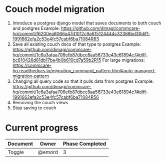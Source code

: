 Couch model migration
=====================

1. Introduce a postgres django model that saves documents to both couch and postgres
   Example: https://github.com/dimagi/commcare-hq/commit/f6200ea8066a47d1012c9a615124444c32368bd3#diff-1991662efa2c53e4fc57cabf6ba71084R83
2. Save all existing couch docs of that type to postgres
   Example: https://github.com/dimagi/commcare-hq/commit/1c6a3afaa706efb87dbcc8aa56733e43e61894c7#diff-bc810426d81db17be4b0b610cd7a59b2R15
   For large migrations: https://commcare-hq.readthedocs.io/migration_command_pattern.html#auto-managed-migration-pattern
3. Changing all query code so that it pulls data from postgres
   Example: https://github.com/dimagi/commcare-hq/commit/1c6a3afaa706efb87dbcc8aa56733e43e61894c7#diff-1991662efa2c53e4fc57cabf6ba71084R56
4. Removing the couch views
5. Stop saving to couch

Current progress
================

Document | Owner | Phase Completed
---------|-------|----------------
Toggle | @emord | 3
